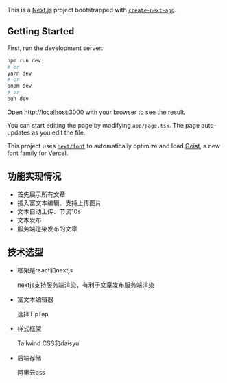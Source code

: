 This is a [Next.js](https://nextjs.org) project bootstrapped with [`create-next-app`](https://nextjs.org/docs/app/api-reference/cli/create-next-app).

## Getting Started

First, run the development server:

```bash
npm run dev
# or
yarn dev
# or
pnpm dev
# or
bun dev
```

Open [http://localhost:3000](http://localhost:3000) with your browser to see the result.

You can start editing the page by modifying `app/page.tsx`. The page auto-updates as you edit the file.

This project uses [`next/font`](https://nextjs.org/docs/app/building-your-application/optimizing/fonts) to automatically optimize and load [Geist](https://vercel.com/font), a new font family for Vercel.

## 功能实现情况
- 首先展示所有文章
- 接入富文本编辑、支持上传图片
- 文本自动上传、节流10s
- 文本发布
- 服务端渲染发布的文章

## 技术选型

- 框架是react和nextjs

  nextjs支持服务端渲染，有利于文章发布服务端渲染

- 富文本编辑器

  选择TipTap

- 样式框架

  Tailwind CSS和daisyui

- 后端存储

  阿里云oss

